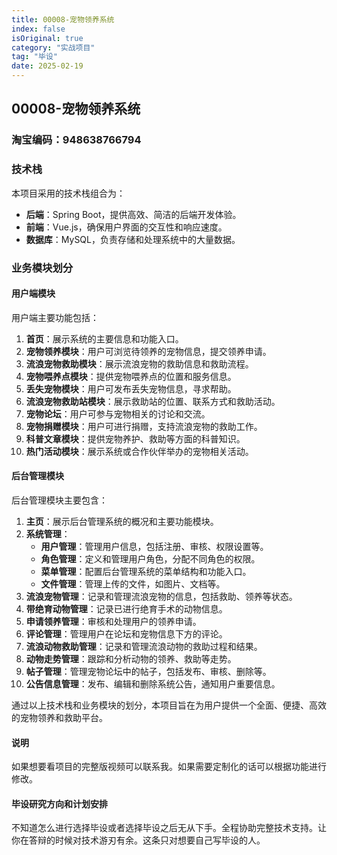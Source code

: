 ```yaml
---
title: 00008-宠物领养系统
index: false
isOriginal: true
category: "实战项目"
tag: "毕设"
date: 2025-02-19
---
```


## 00008-宠物领养系统

### 淘宝编码：948638766794

### 技术栈

本项目采用的技术栈组合为：

- **后端**：Spring Boot，提供高效、简洁的后端开发体验。
- **前端**：Vue.js，确保用户界面的交互性和响应速度。
- **数据库**：MySQL，负责存储和处理系统中的大量数据。

### 业务模块划分

#### 用户端模块

用户端主要功能包括：

1. **首页**：展示系统的主要信息和功能入口。
2. **宠物领养模块**：用户可浏览待领养的宠物信息，提交领养申请。
3. **流浪宠物救助模块**：展示流浪宠物的救助信息和救助流程。
4. **宠物喂养点模块**：提供宠物喂养点的位置和服务信息。
5. **丢失宠物模块**：用户可发布丢失宠物信息，寻求帮助。
6. **流浪宠物救助站模块**：展示救助站的位置、联系方式和救助活动。
7. **宠物论坛**：用户可参与宠物相关的讨论和交流。
8. **宠物捐赠模块**：用户可进行捐赠，支持流浪宠物的救助工作。
9. **科普文章模块**：提供宠物养护、救助等方面的科普知识。
10. **热门活动模块**：展示系统或合作伙伴举办的宠物相关活动。

#### 后台管理模块

后台管理模块主要包含：

1. **主页**：展示后台管理系统的概况和主要功能模块。
2. **系统管理**：
    - **用户管理**：管理用户信息，包括注册、审核、权限设置等。
    - **角色管理**：定义和管理用户角色，分配不同角色的权限。
    - **菜单管理**：配置后台管理系统的菜单结构和功能入口。
    - **文件管理**：管理上传的文件，如图片、文档等。
3. **流浪宠物管理**：记录和管理流浪宠物的信息，包括救助、领养等状态。
4. **带绝育动物管理**：记录已进行绝育手术的动物信息。
5. **申请领养管理**：审核和处理用户的领养申请。
6. **评论管理**：管理用户在论坛和宠物信息下方的评论。
7. **流浪动物救助管理**：记录和管理流浪动物的救助过程和结果。
8. **动物走势管理**：跟踪和分析动物的领养、救助等走势。
9. **帖子管理**：管理宠物论坛中的帖子，包括发布、审核、删除等。
10. **公告信息管理**：发布、编辑和删除系统公告，通知用户重要信息。

通过以上技术栈和业务模块的划分，本项目旨在为用户提供一个全面、便捷、高效的宠物领养和救助平台。
#### 说明
如果想要看项目的完整版视频可以联系我。如果需要定制化的话可以根据功能进行修改。

#### 毕设研究方向和计划安排
不知道怎么进行选择毕设或者选择毕设之后无从下手。全程协助完整技术支持。让你在答辩的时候对技术游刃有余。这条只对想要自己写毕设的人。
